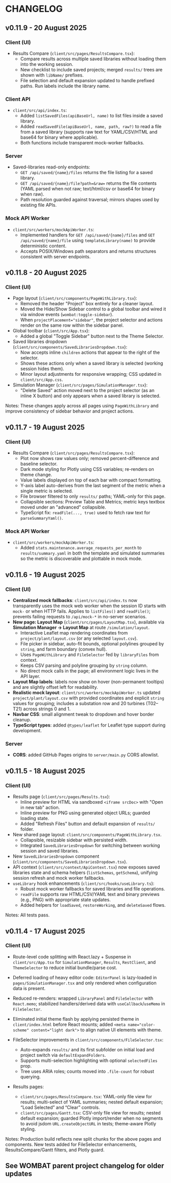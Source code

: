 # CHANGELOG

## v0.11.9 - 20 August 2025

### Client (UI)

- Results Compare (`client/src/pages/ResultsCompare.tsx`):
  - Compare results across multiple saved libraries without loading them into the working session.
  - New checklist to include saved projects; merged `results/` trees are shown with `libName/` prefixes.
  - File selection and default expansion updated to handle prefixed paths. Run labels include the library name.

### Client API

- `client/src/api/index.ts`:
  - Added `listSavedFiles(apiBaseUrl, name)` to list files inside a saved library.
  - Added `readSavedFile(apiBaseUrl, name, path, raw?)` to read a file from a saved library (supports raw text for YAML/CSV/HTML and base64 for binary where applicable).
  - Both functions include transparent mock-worker fallbacks.

### Server

- Saved-libraries read-only endpoints:
  - `GET /api/saved/{name}/files` returns the file listing for a saved library.
  - `GET /api/saved/{name}/file?path=&raw=` returns the file contents (YAML parsed when not raw; text/html/csv or base64 for binary when raw).
  - Path resolution guarded against traversal; mirrors shapes used by existing file APIs.

### Mock API Worker

- `client/src/workers/mockApiWorker.ts`:
  - Implemented handlers for `GET /api/saved/{name}/files` and `GET /api/saved/{name}/file` using `templateLibrary(name)` to provide deterministic content.
  - Accepts POSIX/Windows path separators and returns structures consistent with server endpoints.

## v0.11.8 - 20 August 2025

### Client (UI)

- Page layout (`client/src/components/PageWithLibrary.tsx`):
  - Removed the header "Project" box entirely for a cleaner layout.
  - Moved the Hide/Show Sidebar control to a global toolbar and wired it via window events (`wombat:toggle-sidebar`).
  - When `projectPlacement="sidebar"`, the project selector and actions render on the same row within the sidebar panel.
- Global toolbar (`client/src/App.tsx`):
  - Added a global "Toggle Sidebar" button next to the Theme Selector.
- Saved libraries dropdown (`client/src/components/SavedLibrariesDropdown.tsx`):
  - Now accepts inline `children` actions that appear to the right of the selector.
  - Shows these actions only when a saved library is selected (working session hides them).
  - Minor layout adjustments for responsive wrapping; CSS updated in `client/src/App.css`.
- Simulation Manager (`client/src/pages/SimulationManager.tsx`):
  - "Delete Saved" action moved next to the project selector (as an inline X button) and only appears when a saved library is selected.

Notes: These changes apply across all pages using `PageWithLibrary` and improve consistency of sidebar behavior and project actions.

## v0.11.7 - 19 August 2025

### Client (UI)

- Results Compare (`client/src/pages/ResultsCompare.tsx`):
  - Plot now shows raw values only; removed percent-difference and baseline selector.
  - Dark mode styling for Plotly using CSS variables; re-renders on theme change.
  - Value labels displayed on top of each bar with compact formatting.
  - Y-axis label auto-derives from the last segment of the metric when a single metric is selected.
  - File browser filtered to only `results/` paths; YAML-only for this page.
  - Collapsible sections: Preview Table and Metrics; metric keys textbox moved under an "advanced" collapsible.
  - TypeScript fix: `readFile(..., true)` used to fetch raw text for `parseSummaryYaml()`.

### Mock API Worker

- `client/src/workers/mockApiWorker.ts`:
  - Added `stats.maintenance.average_requests_per_month` to `results/summary.yaml` in both the template and simulated summaries so the metric is discoverable and plottable in mock mode.

## v0.11.6 - 19 August 2025

### Client (UI)

- __Centralized mock fallbacks__: `client/src/api/index.ts` now transparently uses the mock web worker when the session ID starts with `mock-` or when HTTP fails. Applies to `listFiles()` and `readFile()`; prevents failing requests to `/api/mock-*` in no-server scenarios.
- __New page: Layout Map__ (`client/src/pages/LayoutMap.tsx`), available via __Simulation Manager → Layout Map__ at route `/simulation/layout`.
  - Interactive Leaflet map rendering coordinates from `project/plant/layout.csv` (or any selected `layout.csv`).
  - File picker in sidebar, auto-fit bounds, optional polylines grouped by `string`, and farm boundary (convex hull).
  - Uses `PageWithLibrary` and `FileSelector` fed by `libraryFiles` from context.
  - Keeps CSV parsing and polyline grouping by `string` column.
  - No direct mock calls in the page; all environment logic lives in the API layer.
- __Layout Map labels__: labels now show on hover (non-permanent tooltips) and are slightly offset left for readability.
- __Realistic mock layout__: `client/src/workers/mockApiWorker.ts` updated `project/plant/layout.csv` with provided coordinates and explicit `string` values for grouping; includes a substation row and 20 turbines (T02–T21) across strings 0 and 1.
- __Navbar CSS__: small alignment tweak to dropdown and hover border cleanup.
- __TypeScript types__: added `@types/leaflet` for Leaflet type support during development.

### Server

- __CORS__: added GitHub Pages origins to `server/main.py` CORS allowlist.

## v0.11.5 - 18 August 2025

### Client (UI)

- Results page (`client/src/pages/Results.tsx`):
  - Inline preview for HTML via sandboxed `<iframe srcDoc>` with "Open in new tab" action.
  - Inline preview for PNG using generated object URLs; guarded loading state.
  - Added "Refresh Files" button and default expansion of `results/` folder.
- New shared page layout: `client/src/components/PageWithLibrary.tsx`.
  - Collapsible, resizable sidebar with persisted width.
  - Integrated `SavedLibrariesDropdown` for switching between working session and saved libraries.
- New `SavedLibrariesDropdown` component (`client/src/components/SavedLibrariesDropdown.tsx`).
- API context (`client/src/context/ApiContext.tsx`) now exposes saved libraries state and schema helpers (`listSchemas`, `getSchema`), unifying session refresh and mock worker fallbacks.
- `useLibrary` hook enhancements (`client/src/hooks/useLibrary.ts`):
  - Robust mock worker fallbacks for saved libraries and file operations.
  - `readFile` supports raw HTML/CSV/YAML text and binary previews (e.g., PNG) with appropriate state updates.
  - Added helpers for `loadSaved`, `restoreWorking`, and `deleteSaved` flows.

Notes: All tests pass.

## v0.11.4 - 17 August 2025

### Client (UI)

- Route-level code splitting with React.lazy + Suspense in `client/src/App.tsx` for `SimulationManager`, `Results`, `RestClient`, and `ThemeSelector` to reduce initial bundle/parse cost.
- Deferred loading of heavy editor code: `EditorPanel` is lazy-loaded in `pages/SimulationManager.tsx` and only rendered when configuration data is present.
- Reduced re-renders: wrapped `LibraryPanel` and `FileSelector` with `React.memo`; stabilized handlers/derived data with `useCallback`/`useMemo` in `FileSelector`.
- Eliminated initial theme flash by applying persisted theme in `client/index.html` before React mounts; added `<meta name="color-scheme" content="light dark">` to align native UI elements with theme.

- FileSelector improvements in `client/src/components/FileSelector.tsx`:
  - Auto-expands `results/` and its first subfolder on initial load and project switch via `defaultExpandFolders`.
  - Supports multi-selection highlighting with optional `selectedFiles` prop.
  - Tree uses ARIA roles; counts moved into `.file-count` for robust querying.

- Results pages:
  - `client/src/pages/ResultsCompare.tsx`: YAML-only file view for results; multi-select of YAML summaries; nested default expansion; “Load Selected” and “Clear” controls.
  - `client/src/pages/Gantt.tsx`: CSV-only file view for results; nested default expansion; guarded Plotly import/render when no segments to avoid jsdom `URL.createObjectURL` in tests; theme-aware Plotly styling.

Notes: Production build reflects new split chunks for the above pages and components. New tests added for FileSelector enhancements, ResultsCompare/Gantt filters, and Plotly guard.

## See WOMBAT parent project changelog for older updates